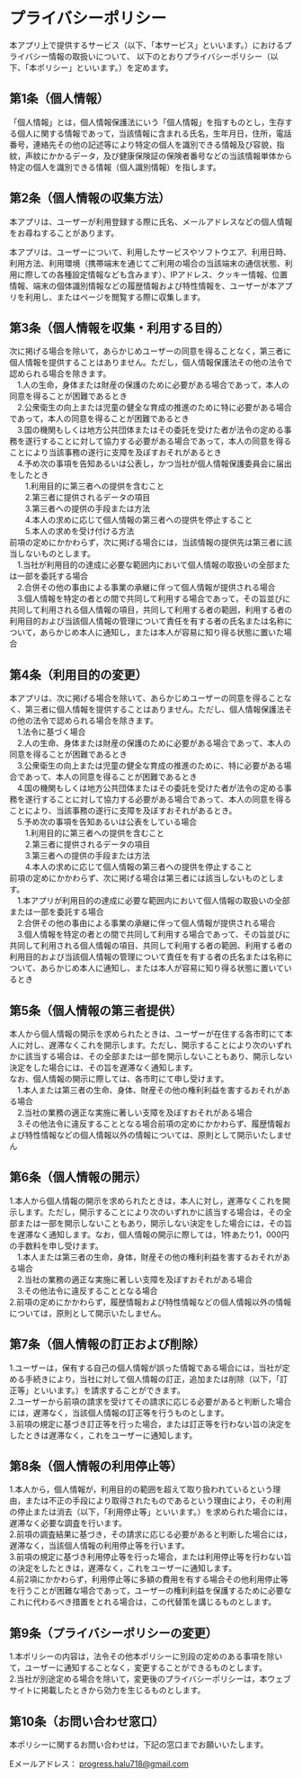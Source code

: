 # プライバシーポリシー
本アプリ上で提供するサービス（以下、「本サービス」といいます。）におけるプライバシー情報の取扱いについて、 以下のとおりプライバシーポリシー（以下、「本ポリシー」といいます。）を定めます。
## 第1条（個人情報）
「個人情報」とは，個人情報保護法にいう「個人情報」を指すものとし，生存する個人に関する情報であって，当該情報に含まれる氏名，生年月日，住所，電話番号，連絡先その他の記述等により特定の個人を識別できる情報及び容貌，指紋，声紋にかかるデータ，及び健康保険証の保険者番号などの当該情報単体から特定の個人を識別できる情報（個人識別情報）を指します。<br>
## 第2条（個人情報の収集方法）
本アプリは、ユーザーが利用登録する際に氏名、メールアドレスなどの個人情報をお尋ねすることがあります。

本アプリは、ユーザーについて、利用したサービスやソフトウエア、利用日時、利用方法、利用環境（携帯端末を通じてご利用の場合の当該端末の通信状態、利用に際しての各種設定情報なども含みます）、IPアドレス、クッキー情報、位置情報、端末の個体識別情報などの履歴情報および特性情報を、ユーザーが本アプリを利用し、またはページを閲覧する際に収集します。<br>

## 第3条（個人情報を収集・利用する目的）
次に掲げる場合を除いて，あらかじめユーザーの同意を得ることなく，第三者に個人情報を提供することはありません。ただし，個人情報保護法その他の法令で認められる場合を除きます。<br>
&emsp;1.人の生命，身体または財産の保護のために必要がある場合であって，本人の同意を得ることが困難であるとき<br>
&emsp;2.公衆衛生の向上または児童の健全な育成の推進のために特に必要がある場合であって，本人の同意を得ることが困難であるとき<br>
&emsp;3.国の機関もしくは地方公共団体またはその委託を受けた者が法令の定める事務を遂行することに対して協力する必要がある場合であって，本人の同意を得ることにより当該事務の遂行に支障を及ぼすおそれがあるとき<br>
&emsp;4.予め次の事項を告知あるいは公表し，かつ当社が個人情報保護委員会に届出をしたとき<br>
&emsp;&emsp;1.利用目的に第三者への提供を含むこと<br>
&emsp;&emsp;2.第三者に提供されるデータの項目<br>
&emsp;&emsp;3.第三者への提供の手段または方法<br>
&emsp;&emsp;4.本人の求めに応じて個人情報の第三者への提供を停止すること<br>
&emsp;&emsp;5.本人の求めを受け付ける方法<br>
前項の定めにかかわらず，次に掲げる場合には，当該情報の提供先は第三者に該当しないものとします。<br>
&emsp;1.当社が利用目的の達成に必要な範囲内において個人情報の取扱いの全部または一部を委託する場合<br>
&emsp;2.合併その他の事由による事業の承継に伴って個人情報が提供される場合<br>
&emsp;3.個人情報を特定の者との間で共同して利用する場合であって，その旨並びに共同して利用される個人情報の項目，共同して利用する者の範囲，利用する者の利用目的および当該個人情報の管理について責任を有する者の氏名または名称について，あらかじめ本人に通知し，または本人が容易に知り得る状態に置いた場合<br>

## 第4条（利用目的の変更）
本アプリは、次に掲げる場合を除いて、あらかじめユーザーの同意を得ることなく、第三者に個人情報を提供することはありません。ただし、個人情報保護法その他の法令で認められる場合を除きます。<br>
&emsp;1.法令に基づく場合<br>
&emsp;2.人の生命、身体または財産の保護のために必要がある場合であって、本人の同意を得ることが困難であるとき<br>
&emsp;3.公衆衛生の向上または児童の健全な育成の推進のために、特に必要がある場合であって、本人の同意を得ることが困難であるとき<br>
&emsp;4.国の機関もしくは地方公共団体またはその委託を受けた者が法令の定める事務を遂行することに対して協力する必要がある場合であって、本人の同意を得ることにより、当該事務の遂行に支障を及ぼすおそれがあるとき。<br>
&emsp;5.予め次の事項を告知あるいは公表をしている場合<br>
&emsp;&emsp;1.利用目的に第三者への提供を含むこと<br>
&emsp;&emsp;2.第三者に提供されるデータの項目<br>
&emsp;&emsp;3.第三者への提供の手段または方法<br>
&emsp;&emsp;4.本人の求めに応じて個人情報の第三者への提供を停止すること<br>
前項の定めにかかわらず、次に掲げる場合は第三者には該当しないものとします。<br>
&emsp;1.本アプリが利用目的の達成に必要な範囲内において個人情報の取扱いの全部または一部を委託する場合<br>
&emsp;2.合併その他の事由による事業の承継に伴って個人情報が提供される場合<br>
&emsp;3.個人情報を特定の者との間で共同して利用する場合であって、その旨並びに共同して利用される個人情報の項目、共同して利用する者の範囲、利用する者の利用目的および当該個人情報の管理について責任を有する者の氏名または名称について、あらかじめ本人に通知し、または本人が容易に知り得る状態に置いているとき<br>
## 第5条（個人情報の第三者提供）
本人から個人情報の開示を求められたときは、ユーザーが在住する各市町にて本人に対し、遅滞なくこれを開示します。ただし、開示することにより次のいずれかに該当する場合は、その全部または一部を開示しないこともあり、開示しない決定をした場合には、その旨を遅滞なく通知します。<br>
なお、個人情報の開示に際しては、各市町にて申し受けます。<br>
&emsp;1.本人または第三者の生命、身体、財産その他の権利利益を害するおそれがある場合<br>
&emsp;2.当社の業務の適正な実施に著しい支障を及ぼすおそれがある場合<br>
&emsp;3.その他法令に違反することとなる場合前項の定めにかかわらず、履歴情報および特性情報などの個人情報以外の情報については、原則として開示いたしません<br>
## 第6条（個人情報の開示）
1.本人から個人情報の開示を求められたときは，本人に対し，遅滞なくこれを開示します。ただし，開示することにより次のいずれかに該当する場合は，その全部または一部を開示しないこともあり，開示しない決定をした場合には，その旨を遅滞なく通知します。なお，個人情報の開示に際しては，1件あたり1，000円の手数料を申し受けます。<br>
&emsp;1.本人または第三者の生命，身体，財産その他の権利利益を害するおそれがある場合<br>
&emsp;2.当社の業務の適正な実施に著しい支障を及ぼすおそれがある場合<br>
&emsp;3.その他法令に違反することとなる場合<br>
2.前項の定めにかかわらず，履歴情報および特性情報などの個人情報以外の情報については，原則として開示いたしません。<br>
## 第7条（個人情報の訂正および削除）
1.ユーザーは，保有する自己の個人情報が誤った情報である場合には，当社が定める手続きにより，当社に対して個人情報の訂正，追加または削除（以下，「訂正等」といいます。）を請求することができます。<br>
2.ユーザーから前項の請求を受けてその請求に応じる必要があると判断した場合には，遅滞なく，当該個人情報の訂正等を行うものとします。<br>
3.前項の規定に基づき訂正等を行った場合，または訂正等を行わない旨の決定をしたときは遅滞なく，これをユーザーに通知します。<br>
## 第8条（個人情報の利用停止等）
1.本人から，個人情報が，利用目的の範囲を超えて取り扱われているという理由，または不正の手段により取得されたものであるという理由により，その利用の停止または消去（以下，「利用停止等」といいます。）を求められた場合には，遅滞なく必要な調査を行います。<br>
2.前項の調査結果に基づき，その請求に応じる必要があると判断した場合には，遅滞なく，当該個人情報の利用停止等を行います。<br>
3.前項の規定に基づき利用停止等を行った場合，または利用停止等を行わない旨の決定をしたときは，遅滞なく，これをユーザーに通知します。<br>
4.前2項にかかわらず，利用停止等に多額の費用を有する場合その他利用停止等を行うことが困難な場合であって，ユーザーの権利利益を保護するために必要なこれに代わるべき措置をとれる場合は，この代替策を講じるものとします。<br>
## 第9条（プライバシーポリシーの変更）
1.本ポリシーの内容は，法令その他本ポリシーに別段の定めのある事項を除いて，ユーザーに通知することなく，変更することができるものとします。<br>
2.当社が別途定める場合を除いて，変更後のプライバシーポリシーは，本ウェブサイトに掲載したときから効力を生じるものとします。<br>
## 第10条（お問い合わせ窓口）
本ポリシーに関するお問い合わせは，下記の窓口までお願いいたします。

Eメールアドレス：	progress.halu718@gmail.com
